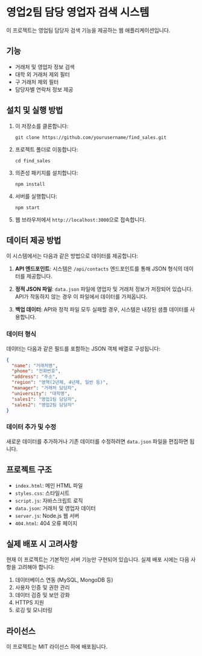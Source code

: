 # 영업2팀 담당 영업자 검색 시스템

이 프로젝트는 영업팀 담당자 검색 기능을 제공하는 웹 애플리케이션입니다.

## 기능

- 거래처 및 영업자 정보 검색
- 대학 외 거래처 제외 필터
- 구 거래처 제외 필터
- 담당자별 연락처 정보 제공

## 설치 및 실행 방법

1. 이 저장소를 클론합니다:
   ```
   git clone https://github.com/yourusername/find_sales.git
   ```

2. 프로젝트 폴더로 이동합니다:
   ```
   cd find_sales
   ```

3. 의존성 패키지를 설치합니다:
   ```
   npm install
   ```

4. 서버를 실행합니다:
   ```
   npm start
   ```

5. 웹 브라우저에서 `http://localhost:3000`으로 접속합니다.

## 데이터 제공 방법

이 시스템에서는 다음과 같은 방법으로 데이터를 제공합니다:

1. **API 엔드포인트**: 시스템은 `/api/contacts` 엔드포인트를 통해 JSON 형식의 데이터를 제공합니다.

2. **정적 JSON 파일**: `data.json` 파일에 영업자 및 거래처 정보가 저장되어 있습니다. API가 작동하지 않는 경우 이 파일에서 데이터를 가져옵니다.

3. **백업 데이터**: API와 정적 파일 모두 실패할 경우, 시스템은 내장된 샘플 데이터를 사용합니다.

### 데이터 형식

데이터는 다음과 같은 필드를 포함하는 JSON 객체 배열로 구성됩니다:

```json
{
  "name": "거래처명",
  "phone": "전화번호",
  "address": "주소",
  "region": "영역(2년제, 4년제, 일반 등)",
  "manager": "거래처 담당자",
  "university": "대학명",
  "sales1": "영업1팀 담당자",
  "sales2": "영업2팀 담당자"
}
```

### 데이터 추가 및 수정

새로운 데이터를 추가하거나 기존 데이터를 수정하려면 `data.json` 파일을 편집하면 됩니다.

## 프로젝트 구조

- `index.html`: 메인 HTML 파일
- `styles.css`: 스타일시트
- `script.js`: 자바스크립트 로직
- `data.json`: 거래처 및 영업자 데이터
- `server.js`: Node.js 웹 서버
- `404.html`: 404 오류 페이지

## 실제 배포 시 고려사항

현재 이 프로젝트는 기본적인 서버 기능만 구현되어 있습니다. 실제 배포 시에는 다음 사항을 고려해야 합니다:

1. 데이터베이스 연동 (MySQL, MongoDB 등)
2. 사용자 인증 및 권한 관리
3. 데이터 검증 및 보안 강화
4. HTTPS 지원
5. 로깅 및 모니터링

## 라이선스

이 프로젝트는 MIT 라이선스 하에 배포됩니다. 